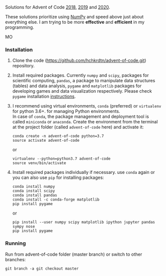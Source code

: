 Solutions for Advent of Code [2018](https://adventofcode.com/2018), [2019](https://adventofcode.com/2019) and [2020](https://adventofcode.com/2020).

These solutions prioritize using [NumPy](http://cs231n.github.io/python-numpy-tutorial/) and speed above just about everything else. I am trying to be more **effective** and **efficient** in my programming.

MO

### Installation

1. Clone the code (https://github.com/hchkrdtn/advent-of-code.git) repository.
2. Install required packages. Currently `numpy` and `scipy`, packages for scientific computing, `pandas`, 
a package to manipulate data structures (tables) and data analysis, `pygame` and `matplotlib` packages 
for developing games and data visualization respectively. Please check `pygame` installation [instructions](https://www.pygame.org/wiki/GettingStarted).
3. I recommend using virtual environments, `conda` (preferred) or `virtualenv` for python 3.6+. 
for managing Python environments.  
In case of `conda`, the package management and deployment tool 
is called `miniconda` or `anaconda`. Create the environment from the terminal at the project 
folder (called `advent-of-code` here) and activate it:

   ```
   conda create -n advent-of-code python=3.7
   source activate advent-of-code
   ```
   or  
   ```
   virtualenv --python=python3.7 advent-of-code
   source venv/bin/activate
   ```
   
4. Install required packages individually if necessary. use `conda` again or  
you can also use `pip` for installing packages:

   ```
   conda install numpy
   conda install scipy
   conda install pandas
   conda install -c conda-forge matplotlib
   pip install pygame
   ```
   or
    ```
   pip install --user numpy scipy matplotlib ipython jupyter pandas sympy nose
   pip install pygame
   ```

### Running

Run from advent-of-code folder (master branch) or switch to other branches: 

`git branch -a git checkout master`
